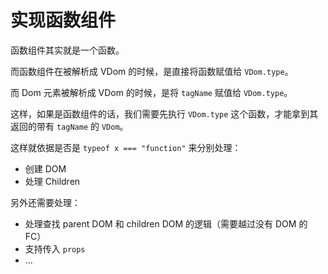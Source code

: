 # 实现函数组件

函数组件其实就是一个函数。

而函数组件在被解析成 VDom 的时候，是直接将函数赋值给 `VDom.type`。

而 Dom 元素被解析成 VDom 的时候，是将 `tagName` 赋值给 `VDom.type`。

这样，如果是函数组件的话，我们需要先执行 `VDom.type` 这个函数，才能拿到其返回的带有 `tagName` 的 `VDom`。

这样就依据是否是 `typeof x === "function"` 来分别处理：

- 创建 DOM
- 处理 Children

另外还需要处理：

- 处理查找 parent DOM 和 children DOM 的逻辑（需要越过没有 DOM 的 FC）
- 支持传入 `props`
- ...
